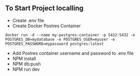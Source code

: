 ## To Start Project localling

- Create .env file
- Create Docker Postres Container

```
docker run -d --name my-postgres-container -p 5432:5432 -e POSTGRES_DB=mydatabase -e POSTGRES_USER=myuser -e POSTGRES_PASSWORD=mypassword postgres:latest
```

- Add Postres container username and password to .env file
- NPM install
- NPM db:push
- NPM run dev
